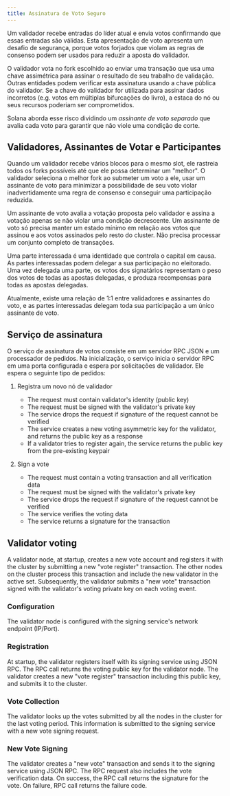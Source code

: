 ```yaml
---
title: Assinatura de Voto Seguro
---
```


Um validador recebe entradas do líder atual e envia votos confirmando que essas entradas são válidas. Esta apresentação de voto apresenta um desafio de segurança, porque votos forjados que violam as regras de consenso podem ser usados para reduzir a aposta do validador.

O validador vota no fork escolhido ao enviar uma transação que usa uma chave assimétrica para assinar o resultado de seu trabalho de validação. Outras entidades podem verificar esta assinatura usando a chave pública do validador. Se a chave do validador for utilizada para assinar dados incorretos \(e.g. votos em múltiplas bifurcações do livro\), a estaca do nó ou seus recursos poderiam ser comprometidos.

Solana aborda esse risco dividindo um _assinante de voto separado_ que avalia cada voto para garantir que não viole uma condição de corte.

## Validadores, Assinantes de Votar e Participantes

Quando um validador recebe vários blocos para o mesmo slot, ele rastreia todos os forks possíveis até que ele possa determinar um "melhor". O validador seleciona o melhor fork ao submeter um voto a ele, usar um assinante de voto para minimizar a possibilidade de seu voto violar inadvertidamente uma regra de consenso e conseguir uma participação reduzida.

Um assinante de voto avalia a votação proposta pelo validador e assina a votação apenas se não violar uma condição decrescente. Um assinante de voto só precisa manter um estado mínimo em relação aos votos que assinou e aos votos assinados pelo resto do cluster. Não precisa processar um conjunto completo de transações.

Uma parte interessada é uma identidade que controla o capital em causa. As partes interessadas podem delegar a sua participação no eleitorado. Uma vez delegada uma parte, os votos dos signatários representam o peso dos votos de todas as apostas delegadas, e produza recompensas para todas as apostas delegadas.

Atualmente, existe uma relação de 1:1 entre validadores e assinantes do voto, e as partes interessadas delegam toda sua participação a um único assinante de voto.

## Serviço de assinatura

O serviço de assinatura de votos consiste em um servidor RPC JSON e um processador de pedidos. Na inicialização, o serviço inicia o servidor RPC em uma porta configurada e espera por solicitações de validador. Ele espera o seguinte tipo de pedidos:

1. Registra um novo nó de validador

    - The request must contain validator's identity \(public key\)
    - The request must be signed with the validator's private key
    - The service drops the request if signature of the request cannot be verified
    - The service creates a new voting asymmetric key for the validator, and returns the public key as a response
    - If a validator tries to register again, the service returns the public key from the pre-existing keypair

2. Sign a vote

    - The request must contain a voting transaction and all verification data
    - The request must be signed with the validator's private key
    - The service drops the request if signature of the request cannot be verified
    - The service verifies the voting data
    - The service returns a signature for the transaction

## Validator voting

A validator node, at startup, creates a new vote account and registers it with the cluster by submitting a new "vote register" transaction. The other nodes on the cluster process this transaction and include the new validator in the active set. Subsequently, the validator submits a "new vote" transaction signed with the validator's voting private key on each voting event.

### Configuration

The validator node is configured with the signing service's network endpoint \(IP/Port\).

### Registration

At startup, the validator registers itself with its signing service using JSON RPC. The RPC call returns the voting public key for the validator node. The validator creates a new "vote register" transaction including this public key, and submits it to the cluster.

### Vote Collection

The validator looks up the votes submitted by all the nodes in the cluster for the last voting period. This information is submitted to the signing service with a new vote signing request.

### New Vote Signing

The validator creates a "new vote" transaction and sends it to the signing service using JSON RPC. The RPC request also includes the vote verification data. On success, the RPC call returns the signature for the vote. On failure, RPC call returns the failure code.
